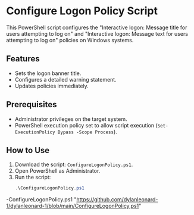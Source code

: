 # Configure Logon Policy Script

This PowerShell script configures the "Interactive logon: Message title for users attempting to log on" and "Interactive logon: Message text for users attempting to log on" policies on Windows systems.

## Features
- Sets the logon banner title.
- Configures a detailed warning statement.
- Updates policies immediately.

## Prerequisites
- Administrator privileges on the target system.
- PowerShell execution policy set to allow script execution (`Set-ExecutionPolicy Bypass -Scope Process`).

## How to Use
1. Download the script: `ConfigureLogonPolicy.ps1`.
2. Open PowerShell as Administrator.
3. Run the script:
   ```powershell
   .\ConfigureLogonPolicy.ps1


 -ConfigureLogonPolicy.ps1 "https://github.com/dylanleonard-1/dylanleonard-1/blob/main/ConfigureLogonPolicy.ps1"


